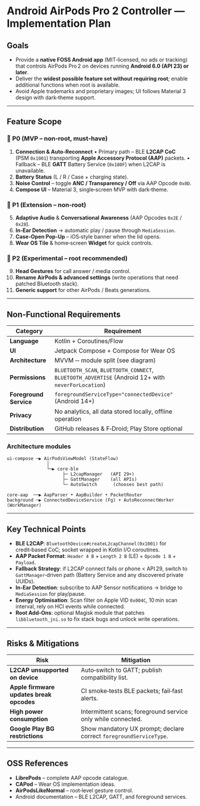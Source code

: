 # Android AirPods Pro 2 Controller — Implementation Plan

## Goals

* Provide a **native FOSS Android app** (MIT‑licensed, no ads or tracking) that controls AirPods Pro 2 on devices running **Android 6.0 (API 23) or later**.
* Deliver the **widest possible feature set without requiring root**; enable additional functions when root is available.
* Avoid Apple trademarks and proprietary images; UI follows Material 3 design with dark‑theme support.

---

## Feature Scope

### 🔹 P0 (MVP – non‑root, must‑have)

1. **Connection & Auto‑Reconnect**
   • Primary path – BLE **L2CAP CoC** (PSM `0x1001`) transporting **Apple Accessory Protocol (AAP)** packets.
   • Fallback – BLE **GATT** Battery Service (`0x180F`) when L2CAP is unavailable.
2. **Battery Status** (L / R / Case + charging state).
3. **Noise Control** – toggle **ANC / Transparency / Off** via AAP Opcode `0x0D`.
4. **Compose UI** – Material 3, single‑screen MVP with dark‑theme.

### 🔹 P1 (Extension – non‑root)

5. **Adaptive Audio** & **Conversational Awareness** (AAP Opcodes `0x2E` / `0x28`).
6. **In‑Ear Detection** → automatic play / pause through `MediaSession`.
7. **Case‑Open Pop‑Up** – iOS‑style banner when the lid opens.
8. **Wear OS Tile** & home‑screen **Widget** for quick controls.

### 🔹 P2 (Experimental – root recommended)

9. **Head Gestures** for call answer / media control.
10. **Rename AirPods & advanced settings** (write operations that need patched Bluetooth stack).
11. **Generic support** for other AirPods / Beats generations.

---

## Non‑Functional Requirements

| Category               | Requirement                                                                                        |
| ---------------------- | -------------------------------------------------------------------------------------------------- |
| **Language**           | Kotlin + Coroutines/Flow                                                                           |
| **UI**                 | Jetpack Compose + Compose for Wear OS                                                              |
| **Architecture**       | MVVM ‑‑ module split (see diagram)                                                                 |
| **Permissions**        | `BLUETOOTH_SCAN`, `BLUETOOTH_CONNECT`, `BLUETOOTH_ADVERTISE` (Android 12+ with `neverForLocation`) |
| **Foreground Service** | `foregroundServiceType="connectedDevice"` (Android 14+)                                            |
| **Privacy**            | No analytics, all data stored locally, offline operation                                           |
| **Distribution**       | GitHub releases & F‑Droid; Play Store optional                                                     |

### Architecture modules

```text
ui-compose ─▶ AirPodsViewModel (StateFlow)
               │
               └─▶ core-ble
                     ├─ L2capManager   (API 29+)
                     ├─ GattManager    (all APIs)
                     └─ AutoSwitch      (chooses best path)

core-aap  ──▶ AapParser • AapBuilder • PacketRouter
background ─▶ ConnectedDeviceService (Fg) + AutoReconnectWorker (WorkManager)
```

---

## Key Technical Points

* **BLE L2CAP**: `BluetoothDevice#createL2capChannel(0x1001)` for credit‑based CoC; socket wrapped in Kotlin I/O coroutines.
* **AAP Packet Format**: `Header 4 B` + `Length 2 B` (LE) + `Opcode 1 B` + `Payload`.
* **Fallback Strategy**: if L2CAP connect fails or phone < API 29, switch to `GattManager`‑driven path (Battery Service and any discovered private UUIDs).
* **In‑Ear Detection**: subscribe to AAP Sensor notifications → bridge to `MediaSession` for play/pause.
* **Energy Optimisation**: Scan filter on Apple VID `0x004C`, 10 min scan interval, rely on HCI events while connected.
* **Root Add‑Ons**: optional Magisk module that patches `libbluetooth_jni.so` to fix stack bugs and unlock write operations.

---

## Risks & Mitigations

| Risk                                     | Mitigation                                                         |
| ---------------------------------------- | ------------------------------------------------------------------ |
| **L2CAP unsupported on device**          | Auto‑switch to GATT; publish compatibility list.                   |
| **Apple firmware updates break opcodes** | CI smoke‑tests BLE packets; fail‑fast alerts.                      |
| **High power consumption**               | Intermittent scans; foreground service only while connected.       |
| **Google Play BG restrictions**          | Show mandatory UX prompt; declare correct `foregroundServiceType`. |

---

## OSS References

* **LibrePods** – complete AAP opcode catalogue.
* **CAPod** – Wear OS implementation ideas.
* **AirPodsLikeNormal** – root‑level gesture control.
* Android documentation – BLE L2CAP, GATT, and foreground services.
